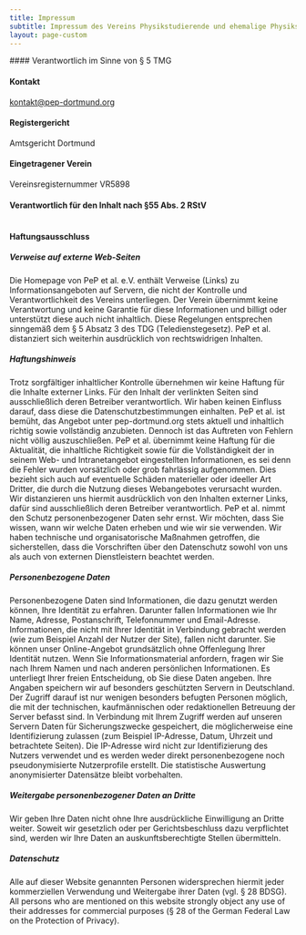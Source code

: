 ```yaml
---
title: Impressum
subtitle: Impressum des Vereins Physikstudierende und ehemalige Physikstudierende der Technischen Universität Dortmund et al. e.V.
layout: page-custom
---
```

<div class="box" markdown="1">
#### Verantwortlich im Sinne von § 5 TMG

<img alt="" src="{{site.baseurl}}/images/impressum.svg">

#### Kontakt

[kontakt@pep-dortmund.org](mailto:kontakt@pep-dortmund.org)

#### Registergericht

Amtsgericht Dortmund

#### Eingetragener Verein

Vereinsregisternummer VR5898

#### Verantwortlich für den Inhalt nach §55 Abs. 2 RStV

<img alt="" src="{{site.baseurl}}/images/redaktion.svg">

#### Haftungsausschluss

##### Verweise auf externe Web-Seiten
Die Homepage von PeP et al. e.V. enthält Verweise (Links) zu Informationsangeboten
auf Servern, die nicht der Kontrolle und Verantwortlichkeit des Vereins
unterliegen. Der Verein übernimmt keine Verantwortung und keine Garantie für diese
Informationen und billigt oder unterstützt diese auch nicht inhaltlich. Diese
Regelungen entsprechen sinngemäß dem § 5 Absatz 3 des TDG (Teledienstegesetz).
PeP et al. distanziert sich weiterhin ausdrücklich von rechtswidrigen Inhalten.

##### Haftungshinweis
Trotz sorgfältiger inhaltlicher Kontrolle übernehmen wir keine Haftung für
die Inhalte externer Links. Für den Inhalt der verlinkten Seiten sind
ausschließlich deren Betreiber verantwortlich. Wir haben keinen Einfluss
darauf, dass diese die Datenschutzbestimmungen einhalten. PeP et al. ist bemüht,
das Angebot unter pep-dortmund.org stets aktuell und inhaltlich richtig sowie
vollständig anzubieten. Dennoch ist das Auftreten von Fehlern nicht völlig
auszuschließen. PeP et al.  übernimmt keine Haftung für die Aktualität, die
inhaltliche Richtigkeit sowie für die Vollständigkeit der in seinem Web- und
Intranetangebot eingestellten Informationen, es sei denn die Fehler wurden
vorsätzlich oder grob fahrlässig aufgenommen. Dies bezieht sich auch auf
eventuelle Schäden materieller oder ideeller Art Dritter, die durch die Nutzung
dieses Webangebotes verursacht wurden. Wir distanzieren uns hiermit ausdrücklich
von den Inhalten externer Links, dafür sind ausschließlich deren Betreiber
verantwortlich. PeP et al. nimmt den Schutz personenbezogener Daten sehr ernst.
Wir möchten, dass Sie wissen, wann wir welche Daten erheben und wie wir sie
verwenden. Wir haben technische und organisatorische Maßnahmen getroffen, die
sicherstellen, dass die Vorschriften über den Datenschutz sowohl von uns als
auch von externen Dienstleistern beachtet werden.  

##### Personenbezogene Daten
Personenbezogene Daten sind Informationen, die dazu genutzt werden können,
Ihre Identität zu erfahren. Darunter fallen Informationen wie Ihr Name, Adresse,
Postanschrift, Telefonnummer und Email-Adresse. Informationen, die nicht mit
Ihrer Identität in Verbindung gebracht werden (wie zum Beispiel Anzahl der
Nutzer der Site), fallen nicht darunter. Sie können unser Online-Angebot
grundsätzlich ohne Offenlegung Ihrer Identität nutzen. Wenn Sie
Informationsmaterial anfordern, fragen wir Sie nach Ihrem Namen und nach
anderen persönlichen Informationen. Es unterliegt Ihrer freien Entscheidung,
ob Sie diese Daten angeben. Ihre Angaben speichern wir auf besonders
geschützten Servern in Deutschland. Der Zugriff darauf ist nur wenigen
besonders befugten Personen möglich, die mit der technischen, kaufmännischen
oder redaktionellen Betreuung der Server befasst sind. In Verbindung mit Ihrem
Zugriff werden auf unseren Servern Daten für Sicherungszwecke gespeichert,
die möglicherweise eine Identifizierung zulassen (zum Beispiel IP-Adresse,
Datum, Uhrzeit und betrachtete Seiten). Die IP-Adresse wird nicht zur
Identifizierung des Nutzers verwendet und es werden weder direkt
personenbezogene noch pseudonymisierte Nutzerprofile erstellt. Die
statistische Auswertung anonymisierter Datensätze bleibt vorbehalten.

##### Weitergabe personenbezogener Daten an Dritte
Wir geben Ihre Daten nicht ohne Ihre ausdrückliche Einwilligung an Dritte
weiter. Soweit wir gesetzlich oder per Gerichtsbeschluss dazu verpflichtet
sind, werden wir Ihre Daten an auskunftsberechtigte Stellen übermitteln.

##### Datenschutz
Alle auf dieser Website genannten Personen widersprechen hiermit jeder
kommerziellen Verwendung und Weitergabe ihrer Daten (vgl. § 28 BDSG).
All persons who are mentioned on this website strongly object any use
of their addresses for commercial purposes (§ 28 of the German Federal
Law on the Protection of Privacy).
</div>
